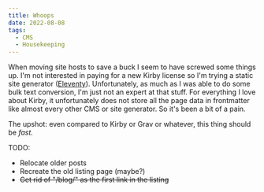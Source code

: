 ```yaml
---
title: Whoops
date: 2022-08-08
tags:
  - CMS
  - Housekeeping
---
```


When moving site hosts to save a buck I seem to have screwed some things up. I'm not interested in paying for a new Kirby license so I'm trying a static site generator ([Eleventy](https://www.11ty.dev/)). Unfortunately, as much as I was able to do some bulk text conversion, I'm just not an expert at that stuff. For everything I love about Kirby, it unfortunately does not store all the page data in frontmatter like almost every other CMS or site generator. So it's been a bit of a pain.

The upshot: even compared to Kirby or Grav or whatever, this thing should be *fast.*

TODO:
- Relocate older posts
- Recreate the old listing page (maybe?)
- ~~Get rid of "/blog/" as the first link in the listing~~
